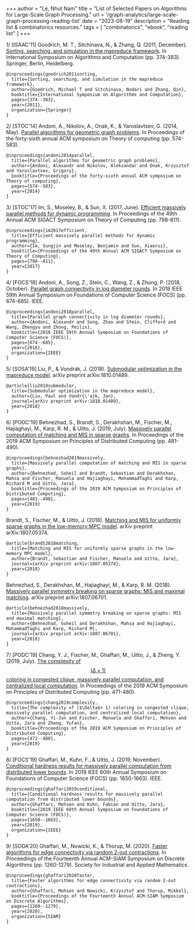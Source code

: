 +++
author = "Le, Nhut Nam"
title = "List of Selected Papers on Algorithms for Large-Scale Graph Processing."
url = '/graph-analytics/large-scale-graph-processing-reading-list'
date = "2023-08-19"
description = "Reading list & combinatorics resources."
tags = [
    "combinatorics", "ebook", "reading list"
]
+++

1/ [ISAAC'11] Goodrich, M. T., Sitchinava, N., & Zhang, Q. (2011, December). [Sorting, searching, and simulation in the mapreduce framework](https://arxiv.org/abs/1101.1902). In International Symposium on Algorithms and Computation (pp. 374-383). Springer, Berlin, Heidelberg.

```
@inproceedings{goodrich2011sorting,
  title={Sorting, searching, and simulation in the mapreduce framework},
  author={Goodrich, Michael T and Sitchinava, Nodari and Zhang, Qin},
  booktitle={International Symposium on Algorithms and Computation},
  pages={374--383},
  year={2011},
  organization={Springer}
}
```

2/ [STOC'14] Andoni, A., Nikolov, A., Onak, K., & Yaroslavtsev, G. (2014, May). [Parallel algorithms for geometric graph problems](https://arxiv.org/pdf/1401.0042). In Proceedings of the forty-sixth annual ACM symposium on Theory of computing (pp. 574-583).

```
@inproceedings{andoni2014parallel,
  title={Parallel algorithms for geometric graph problems},
  author={Andoni, Alexandr and Nikolov, Aleksandar and Onak, Krzysztof and Yaroslavtsev, Grigory},
  booktitle={Proceedings of the forty-sixth annual ACM symposium on Theory of computing},
  pages={574--583},
  year={2014}
}
```

3/ [STOC'17] Im, S., Moseley, B., & Sun, X. (2017, June). [Efficient massively parallel methods for dynamic programming](https://dl.acm.org/doi/pdf/10.1145/3055399.3055460). In Proceedings of the 49th Annual ACM SIGACT Symposium on Theory of Computing (pp. 798-811).

```
@inproceedings{im2017efficient,
  title={Efficient massively parallel methods for dynamic programming},
  author={Im, Sungjin and Moseley, Benjamin and Sun, Xiaorui},
  booktitle={Proceedings of the 49th Annual ACM SIGACT Symposium on Theory of Computing},
  pages={798--811},
  year={2017}
}
```

4/ [FOCS'18] Andoni, A., Song, Z., Stein, C., Wang, Z., & Zhong, P. (2018, October). [Parallel graph connectivity in log diameter rounds](https://arxiv.org/pdf/1805.03055). In 2018 IEEE 59th Annual Symposium on Foundations of Computer Science (FOCS) (pp. 674-685). IEEE.

```
@inproceedings{andoni2018parallel,
  title={Parallel graph connectivity in log diameter rounds},
  author={Andoni, Alexandr and Song, Zhao and Stein, Clifford and Wang, Zhengyu and Zhong, Peilin},
  booktitle={2018 IEEE 59th Annual Symposium on Foundations of Computer Science (FOCS)},
  pages={674--685},
  year={2018},
  organization={IEEE}
}
```

5/ [SOSA'19] Liu, P., & Vondrák, J. (2018). [Submodular optimization in the mapreduce model](https://arxiv.org/abs/1810.01489). arXiv preprint arXiv:1810.01489.

```
@article{liu2018submodular,
  title={Submodular optimization in the mapreduce model},
  author={Liu, Paul and Vondr{\'a}k, Jan},
  journal={arXiv preprint arXiv:1810.01489},
  year={2018}
}
```

6/ [PODC'19] Behnezhad, S., Brandt, S., Derakhshan, M., Fischer, M., Hajiaghayi, M., Karp, R. M., & Uitto, J. (2019, July). [Massively parallel computation of matching and MIS in sparse graphs](https://dl.acm.org/citation.cfm?id=3331609). In Proceedings of the 2019 ACM Symposium on Principles of Distributed Computing (pp. 481-490).

```
@inproceedings{behnezhad2019massively,
  title={Massively parallel computation of matching and MIS in sparse graphs},
  author={Behnezhad, Soheil and Brandt, Sebastian and Derakhshan, Mahsa and Fischer, Manuela and Hajiaghayi, MohammadTaghi and Karp, Richard M and Uitto, Jara},
  booktitle={Proceedings of the 2019 ACM Symposium on Principles of Distributed Computing},
  pages={481--490},
  year={2019}
}
```

Brandt, S., Fischer, M., & Uitto, J. (2018). [Matching and MIS for uniformly sparse graphs in the low-memory MPC model](https://arxiv.org/abs/1807.05374). arXiv preprint arXiv:1807.05374.

```
@article{brandt2018matching,
  title={Matching and MIS for uniformly sparse graphs in the low-memory MPC model},
  author={Brandt, Sebastian and Fischer, Manuela and Uitto, Jara},
  journal={arXiv preprint arXiv:1807.05374},
  year={2018}
}
```

Behnezhad, S., Derakhshan, M., Hajiaghayi, M., & Karp, R. M. (2018). [Massively parallel symmetry breaking on sparse graphs: MIS and maximal matching](https://arxiv.org/pdf/1807.06701). arXiv preprint arXiv:1807.06701.

```
@article{behnezhad2018massively,
  title={Massively parallel symmetry breaking on sparse graphs: MIS and maximal matching},
  author={Behnezhad, Soheil and Derakhshan, Mahsa and Hajiaghayi, MohammadTaghi and Karp, Richard M},
  journal={arXiv preprint arXiv:1807.06701},
  year={2018}
}
```

7/ [PODC'19] Chang, Y. J., Fischer, M., Ghaffari, M., Uitto, J., & Zheng, Y. (2019, July). [The complexity of $$(\Delta+ 1)$$ coloring in congested clique, massively parallel computation, and centralized local computation](https://dl.acm.org/doi/pdf/10.1145/3293611.3331607). In Proceedings of the 2019 ACM Symposium on Principles of Distributed Computing (pp. 471-480).

```
@inproceedings{chang2019complexity,
  title={The complexity of ($\Delta$+ 1) coloring in congested clique, massively parallel computation, and centralized local computation},
  author={Chang, Yi-Jun and Fischer, Manuela and Ghaffari, Mohsen and Uitto, Jara and Zheng, Yufan},
  booktitle={Proceedings of the 2019 ACM Symposium on Principles of Distributed Computing},
  pages={471--480},
  year={2019}
}
```

8/ [FOCS'19] Ghaffari, M., Kuhn, F., & Uitto, J. (2019, November). [Conditional hardness results for massively parallel computation from distributed lower bounds](https://people.inf.ethz.ch/gmohsen/MPA19/Notes/conditionalLBs.pdf). In 2019 IEEE 60th Annual Symposium on Foundations of Computer Science (FOCS) (pp. 1650-1663). IEEE.

```
@inproceedings{ghaffari2019conditional,
  title={Conditional hardness results for massively parallel computation from distributed lower bounds},
  author={Ghaffari, Mohsen and Kuhn, Fabian and Uitto, Jara},
  booktitle={2019 IEEE 60th Annual Symposium on Foundations of Computer Science (FOCS)},
  pages={1650--1663},
  year={2019},
  organization={IEEE}
}
```

9/ [SODA'20] Ghaffari, M., Nowicki, K., & Thorup, M. (2020). [Faster algorithms for edge connectivity via random 2-out contractions](https://epubs.siam.org/doi/pdf/10.1137/1.9781611975994.77). In Proceedings of the Fourteenth Annual ACM-SIAM Symposium on Discrete Algorithms (pp. 1260-1279). Society for Industrial and Applied Mathematics.

```
@inproceedings{ghaffari2020faster,
  title={Faster algorithms for edge connectivity via random 2-out contractions},
  author={Ghaffari, Mohsen and Nowicki, Krzysztof and Thorup, Mikkel},
  booktitle={Proceedings of the Fourteenth Annual ACM-SIAM Symposium on Discrete Algorithms},
  pages={1260--1279},
  year={2020},
  organization={SIAM}
}
```